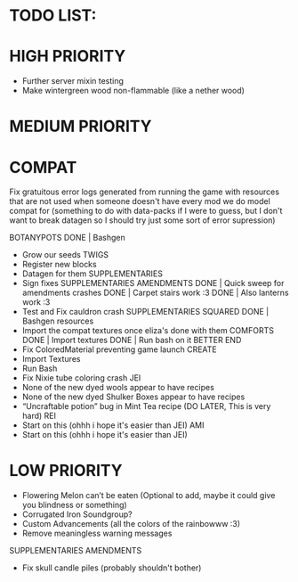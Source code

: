 # TODO LIST:
# HIGH PRIORITY
- Further server mixin testing
- Make wintergreen wood non-flammable (like a nether wood)

# MEDIUM PRIORITY
   # COMPAT

   Fix gratuitous error logs generated from running the game with resources
that are not used when someone doesn't have every mod we do model compat for
   (something to do with data-packs if I were to guess, 
     but I don't want to break datagen so I should try just some sort of error supression)

BOTANYPOTS
DONE | Bashgen
- Grow our seeds
TWIGS
- Register new blocks
- Datagen for them
SUPPLEMENTARIES
- Sign fixes
SUPPLEMENTARIES AMENDMENTS
DONE | Quick sweep for amendments crashes
DONE | Carpet stairs work :3 
DONE | Also lanterns work :3
- Test and Fix cauldron crash
SUPPLEMENTARIES SQUARED
DONE | Bashgen resources
- Import the compat textures once eliza's done with them 
COMFORTS
DONE | Import textures
DONE | Run bash on it
BETTER END
- Fix ColoredMaterial preventing game launch
CREATE
- Import Textures
- Run Bash
- Fix Nixie tube coloring crash
JEI
- None of the new dyed wools appear to have recipes
- None of the new dyed Shulker Boxes appear to have recipes
- “Uncraftable potion” bug in Mint Tea recipe (DO LATER, This is very hard)
REI
- Start on this (ohhh i hope it's easier than JEI)
AMI
- Start on this (ohhh i hope it's easier than JEI)

# LOW PRIORITY
- Flowering Melon can’t be eaten (Optional to add, maybe it could give you blindness or something)
- Corrugated Iron Soundgroup?
- Custom Advancements (all the colors of the rainbowww :3)
- Remove meaningless warning messages

SUPPLEMENTARIES AMENDMENTS
- Fix skull candle piles (probably shouldn't bother)



